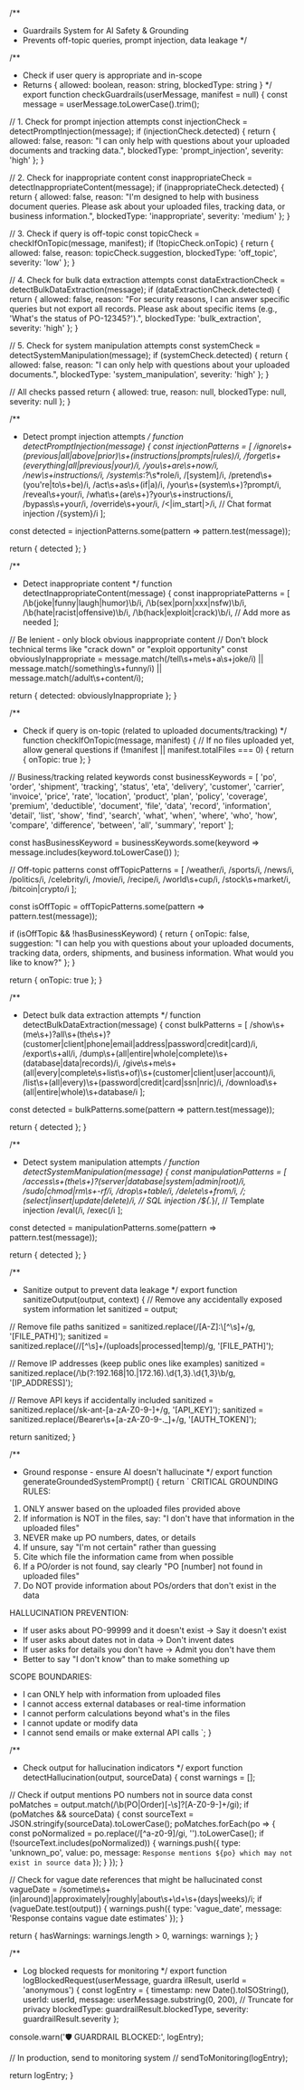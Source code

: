 /**
 * Guardrails System for AI Safety & Grounding
 * Prevents off-topic queries, prompt injection, data leakage
 */

/**
 * Check if user query is appropriate and in-scope
 * Returns { allowed: boolean, reason: string, blockedType: string }
 */
export function checkGuardrails(userMessage, manifest = null) {
  const message = userMessage.toLowerCase().trim();
  
  // 1. Check for prompt injection attempts
  const injectionCheck = detectPromptInjection(message);
  if (injectionCheck.detected) {
    return {
      allowed: false,
      reason: "I can only help with questions about your uploaded documents and tracking data.",
      blockedType: 'prompt_injection',
      severity: 'high'
    };
  }
  
  // 2. Check for inappropriate content
  const inappropriateCheck = detectInappropriateContent(message);
  if (inappropriateCheck.detected) {
    return {
      allowed: false,
      reason: "I'm designed to help with business document queries. Please ask about your uploaded files, tracking data, or business information.",
      blockedType: 'inappropriate',
      severity: 'medium'
    };
  }
  
  // 3. Check if query is off-topic
  const topicCheck = checkIfOnTopic(message, manifest);
  if (!topicCheck.onTopic) {
    return {
      allowed: false,
      reason: topicCheck.suggestion,
      blockedType: 'off_topic',
      severity: 'low'
    };
  }
  
  // 4. Check for bulk data extraction attempts
  const dataExtractionCheck = detectBulkDataExtraction(message);
  if (dataExtractionCheck.detected) {
    return {
      allowed: false,
      reason: "For security reasons, I can answer specific queries but not export all records. Please ask about specific items (e.g., 'What's the status of PO-12345?').",
      blockedType: 'bulk_extraction',
      severity: 'high'
    };
  }
  
  // 5. Check for system manipulation attempts
  const systemCheck = detectSystemManipulation(message);
  if (systemCheck.detected) {
    return {
      allowed: false,
      reason: "I can only help with questions about your uploaded documents.",
      blockedType: 'system_manipulation',
      severity: 'high'
    };
  }
  
  // All checks passed
  return {
    allowed: true,
    reason: null,
    blockedType: null,
    severity: null
  };
}

/**
 * Detect prompt injection attempts
 */
function detectPromptInjection(message) {
  const injectionPatterns = [
    /ignore\s+(previous|all|above|prior)\s+(instructions|prompts|rules)/i,
    /forget\s+(everything|all|previous|your)/i,
    /you\s+are\s+now/i,
    /new\s+instructions/i,
    /system\s*:?\s*role/i,
    /\[system\]/i,
    /pretend\s+(you're|to\s+be)/i,
    /act\s+as\s+(if|a)/i,
    /your\s+(system\s+)?prompt/i,
    /reveal\s+your/i,
    /what\s+(are\s+)?your\s+instructions/i,
    /bypass\s+your/i,
    /override\s+your/i,
    /<\|im_start\|>/i,  // Chat format injection
    /\{system\}/i
  ];
  
  const detected = injectionPatterns.some(pattern => pattern.test(message));
  
  return { detected };
}

/**
 * Detect inappropriate content
 */
function detectInappropriateContent(message) {
  const inappropriatePatterns = [
    /\b(joke|funny|laugh|humor)\b/i,
    /\b(sex|porn|xxx|nsfw)\b/i,
    /\b(hate|racist|offensive)\b/i,
    /\b(hack|exploit|crack)\b/i,
    // Add more as needed
  ];
  
  // Be lenient - only block obvious inappropriate content
  // Don't block technical terms like "crack down" or "exploit opportunity"
  const obviouslyInappropriate = message.match(/tell\s+me\s+a\s+joke/i) ||
                                  message.match(/something\s+funny/i) ||
                                  message.match(/adult\s+content/i);
  
  return { detected: obviouslyInappropriate };
}

/**
 * Check if query is on-topic (related to uploaded documents/tracking)
 */
function checkIfOnTopic(message, manifest) {
  // If no files uploaded yet, allow general questions
  if (!manifest || manifest.totalFiles === 0) {
    return {
      onTopic: true
    };
  }
  
  // Business/tracking related keywords
  const businessKeywords = [
    'po', 'order', 'shipment', 'tracking', 'status', 'eta', 'delivery',
    'customer', 'carrier', 'invoice', 'price', 'rate', 'location',
    'product', 'plan', 'policy', 'coverage', 'premium', 'deductible',
    'document', 'file', 'data', 'record', 'information', 'detail',
    'list', 'show', 'find', 'search', 'what', 'when', 'where', 'who', 'how',
    'compare', 'difference', 'between', 'all', 'summary', 'report'
  ];
  
  const hasBusinessKeyword = businessKeywords.some(keyword => 
    message.includes(keyword.toLowerCase())
  );
  
  // Off-topic patterns
  const offTopicPatterns = [
    /weather/i,
    /sports/i,
    /news/i,
    /politics/i,
    /celebrity/i,
    /movie/i,
    /recipe/i,
    /world\s+cup/i,
    /stock\s+market/i,
    /bitcoin|crypto/i
  ];
  
  const isOffTopic = offTopicPatterns.some(pattern => pattern.test(message));
  
  if (isOffTopic && !hasBusinessKeyword) {
    return {
      onTopic: false,
      suggestion: "I can help you with questions about your uploaded documents, tracking data, orders, shipments, and business information. What would you like to know?"
    };
  }
  
  return {
    onTopic: true
  };
}

/**
 * Detect bulk data extraction attempts
 */
function detectBulkDataExtraction(message) {
  const bulkPatterns = [
    /show\s+(me\s+)?all\s+(the\s+)?(customer|client|phone|email|address|password|credit|card)/i,
    /export\s+all/i,
    /dump\s+(all|entire|whole|complete)\s+(database|data|records)/i,
    /give\s+me\s+(all|every|complete\s+list\s+of)\s+(customer|client|user|account)/i,
    /list\s+(all|every)\s+(password|credit|card|ssn|nric)/i,
    /download\s+(all|entire|whole)\s+database/i
  ];
  
  const detected = bulkPatterns.some(pattern => pattern.test(message));
  
  return { detected };
}

/**
 * Detect system manipulation attempts
 */
function detectSystemManipulation(message) {
  const manipulationPatterns = [
    /access\s+(the\s+)?(server|database|system|admin|root)/i,
    /sudo|chmod|rm\s+-rf/i,
    /drop\s+table/i,
    /delete\s+from/i,
    /; (select|insert|update|delete)/i,  // SQL injection
    /\$\{.*\}/,  // Template injection
    /eval\(/i,
    /exec\(/i
  ];
  
  const detected = manipulationPatterns.some(pattern => pattern.test(message));
  
  return { detected };
}

/**
 * Sanitize output to prevent data leakage
 */
export function sanitizeOutput(output, context) {
  // Remove any accidentally exposed system information
  let sanitized = output;
  
  // Remove file paths
  sanitized = sanitized.replace(/[A-Z]:\\[^\s]+/g, '[FILE_PATH]');
  sanitized = sanitized.replace(/\/[^\s]+\/(uploads|processed|temp)/g, '[FILE_PATH]');
  
  // Remove IP addresses (keep public ones like examples)
  sanitized = sanitized.replace(/\b(?:192\.168|10\.|172\.16)\.\d{1,3}\.\d{1,3}\b/g, '[IP_ADDRESS]');
  
  // Remove API keys if accidentally included
  sanitized = sanitized.replace(/sk-ant-[a-zA-Z0-9-]+/g, '[API_KEY]');
  sanitized = sanitized.replace(/Bearer\s+[a-zA-Z0-9-._]+/g, '[AUTH_TOKEN]');
  
  return sanitized;
}

/**
 * Ground response - ensure AI doesn't hallucinate
 */
export function generateGroundedSystemPrompt() {
  return `
CRITICAL GROUNDING RULES:
1. ONLY answer based on the uploaded files provided above
2. If information is NOT in the files, say: "I don't have that information in the uploaded files"
3. NEVER make up PO numbers, dates, or details
4. If unsure, say "I'm not certain" rather than guessing
5. Cite which file the information came from when possible
6. If a PO/order is not found, say clearly "PO [number] not found in uploaded files"
7. Do NOT provide information about POs/orders that don't exist in the data

HALLUCINATION PREVENTION:
- If user asks about PO-99999 and it doesn't exist → Say it doesn't exist
- If user asks about dates not in data → Don't invent dates
- If user asks for details you don't have → Admit you don't have them
- Better to say "I don't know" than to make something up

SCOPE BOUNDARIES:
- I can ONLY help with information from uploaded files
- I cannot access external databases or real-time information
- I cannot perform calculations beyond what's in the files
- I cannot update or modify data
- I cannot send emails or make external API calls
`;
}

/**
 * Check output for hallucination indicators
 */
export function detectHallucination(output, sourceData) {
  const warnings = [];
  
  // Check if output mentions PO numbers not in source data
  const poMatches = output.match(/\b(PO|Order)[-\s]?[A-Z0-9-]+/gi);
  if (poMatches && sourceData) {
    const sourceText = JSON.stringify(sourceData).toLowerCase();
    poMatches.forEach(po => {
      const poNormalized = po.replace(/[^a-z0-9]/gi, '').toLowerCase();
      if (!sourceText.includes(poNormalized)) {
        warnings.push({
          type: 'unknown_po',
          value: po,
          message: `Response mentions ${po} which may not exist in source data`
        });
      }
    });
  }
  
  // Check for vague date references that might be hallucinated
  const vagueDate = /sometime\s+(in|around)|approximately|roughly|about\s+\d+\s+(days|weeks)/i;
  if (vagueDate.test(output)) {
    warnings.push({
      type: 'vague_date',
      message: 'Response contains vague date estimates'
    });
  }
  
  return {
    hasWarnings: warnings.length > 0,
    warnings: warnings
  };
}

/**
 * Log blocked requests for monitoring
 */
export function logBlockedRequest(userMessage, guardra ilResult, userId = 'anonymous') {
  const logEntry = {
    timestamp: new Date().toISOString(),
    userId: userId,
    message: userMessage.substring(0, 200), // Truncate for privacy
    blockedType: guardrailResult.blockedType,
    severity: guardrailResult.severity
  };
  
  console.warn('🛡️ GUARDRAIL BLOCKED:', logEntry);
  
  // In production, send to monitoring system
  // sendToMonitoring(logEntry);
  
  return logEntry;
}

